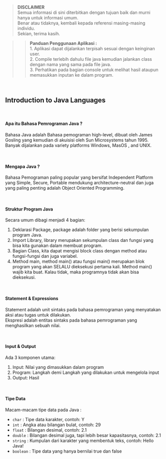 >**DISCLAIMER**\
>Semua informasi di sini diterbitkan dengan tujuan baik dan murni hanya untuk informasi umum.\
>Benar atau tidaknya, kembali kepada referensi masing-masing individu.\
>Sekian, terima kasih.

>>**Panduan Penggunaan Aplikasi :**\
>		1. Aplikasi dapat dijalankan terpisah sesuai dengan keinginan user.\
>		2. Compile terlebih dahulu file java kemudian jalankan class dengan nama yang sama pada file java.\
>		3. Perhatikan pada bagian console untuk melihat hasil ataupun memasukkan inputan ke dalam program.

&nbsp;
## Introduction to Java Languages

&nbsp;
#### Apa itu Bahasa Pemrograman Java ?
Bahasa Java adalah Bahasa pemograman high-level, dibuat oleh James Gosling yang kemudian di akuisisi oleh  Sun Microsystems  tahun 1995. Banyak dijalankan pada variety platforms Windows, MasOS , and UNIX.

&nbsp;
#### Mengapa Java ?
Bahasa Pemograman paling popular yang bersifat Independent Platform yang Simple, Secure, Portable mendukung architecture-neutral dan juga yang paling penting adalah Object Oriented Programming.

&nbsp;
#### Struktur Program Java
Secara umum dibagi menjadi 4 bagian:
1. Deklarasi Package, package adalah  folder yang berisi sekumpulan program Java.
2. Import Library, library merupakan sekumpulan class dan fungsi yang bisa kita gunakan dalam membuat program.
3. Bagian Class, kita dapat mengisi block class dengan method atau fungsi-fungsi dan juga variabel.
4. Method main, method main() atau fungsi main() merupakan blok program yang akan SELALU dieksekusi pertama kali. Method main() wajib kita buat. Kalau tidak, maka programnya tidak akan bisa dieksekusi.

&nbsp;
#### Statement & Expressions
Statement adalah unit sintaks pada bahasa pemrograman yang menyatakan aksi atau tugas untuk dilakukan.\
Ekspresi adalah entitas sintaks pada bahasa pemrograman yang menghasilkan sebuah nilai.

&nbsp;
#### Input & Output
Ada 3 komponen utama:
1. Input: Nilai yang dimasukkan dalam program
2. Program: Langkah demi Langkah yang dilakukan untuk mengelola input
3. Output: Hasil

&nbsp;
#### Tipe Data
Macam-macam tipe data pada Java :
- `char` : Tipe data karakter, contoh: Y
- `int` : Angka atau bilangan bulat, contoh: 29
- `float` : Bilangan desimal, contoh: 2.1
- `double` : Bilangan desimal juga, tapi lebih besar kapasitasnya, contoh: 2.1
- `string` : Kumpulan dari karakter yang membentuk teks, contoh: Hello Java!
- `boolean` : Tipe data yang hanya bernilai true dan false

&nbsp;

